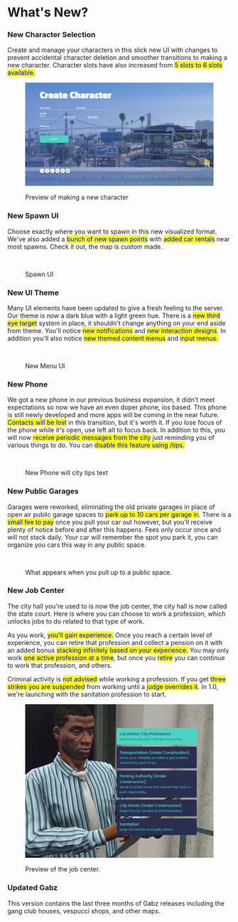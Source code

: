 # What's New?

### New Character Selection

Create and manage your characters in this slick new UI with changes to prevent accidental character deletion and smoother transitions to making a new character. Character slots have also increased from <mark style="color:blue;">5 slots to 6 slots available.</mark>

&#x20;<mark style="color:blue;"></mark>&#x20;

<figure><img src="../../.gitbook/assets/image (1).png" alt=""><figcaption><p>Preview of making a new character</p></figcaption></figure>

### New Spawn UI

Choose exactly where you want to spawn in this new visualized format. We've also added a <mark style="color:blue;">bunch of new spawn points</mark> with <mark style="color:blue;">added car rentals</mark> near most spawns. Check it out, the map is custom made.

&#x20;

<figure><img src="https://i.imgur.com/Z6lsHMN.jpeg" alt=""><figcaption><p>Spawn UI</p></figcaption></figure>

### New UI Theme

Many UI elements have been updated to give a fresh feeling to the server. Our theme is now a dark blue with a light green hue. There is a <mark style="color:blue;">new third eye target</mark> system in place, it shouldn't change anything on your end aside from theme. You'll notice <mark style="color:blue;">new notifications</mark> and <mark style="color:blue;">new interaction designs</mark>. In addition you'll also notice <mark style="color:blue;">new themed content menus</mark> and <mark style="color:blue;">input menus.</mark>

<figure><img src="https://i.imgur.com/ww0glH6.png" alt=""><figcaption><p>New Menu UI</p></figcaption></figure>

### New Phone

We got a new phone in our previous business expansion, it didn't meet expectations so now we have an even doper phone, ios based. This phone is still newly developed and more apps will be coming in the near future. <mark style="color:blue;">Contacts will be lost</mark> in this transition, but it's worth it. If you lose focus of the phone while it's open, use left alt to focus back. In addition to this, you will now <mark style="color:blue;">receive periodic messages from the city</mark> just reminding you of various things to do. You can <mark style="color:blue;">disable this feature using /tips.</mark>

<figure><img src="https://i.imgur.com/hi93vqh.png" alt=""><figcaption><p>New Phone will city tips text</p></figcaption></figure>

### New Public Garages

Garages were reworked, eliminating the old private garages in place of open air public garage spaces to <mark style="color:blue;">park up to 10 cars per garage in</mark>. There is a <mark style="color:blue;">small fee to pay</mark> once you pull your car out however, but you'll receive plenty of notice before and after this happens. Fees only occur once and will not stack daily. Your car will remember the spot you park it, you can organize you cars this way in any public space.

<figure><img src="https://i.imgur.com/CGjJzJK.png" alt=""><figcaption><p>What appears when you pull up to a public space.</p></figcaption></figure>

### New Job Center

The city hall you're used to is now the job center, the city hall is now called the state court. Here is where you can choose to work a profession, which unlocks jobs to do related to that type of work.&#x20;

As you work, <mark style="color:blue;">you'll gain experience.</mark> Once you reach a certain level of experience, you can retire that profession and collect a pension on it with an added bonus <mark style="color:blue;">stacking infinitely based on your experience.</mark> You may only work <mark style="color:blue;">one active profession at a time</mark>, but once you <mark style="color:blue;">retire</mark> you can continue to work that profession, and others.

Criminal activity is <mark style="color:blue;">not advised</mark> while working a profession. If you get <mark style="color:blue;">three strikes you are suspended</mark> from working until a <mark style="color:blue;">judge overrides it</mark>. In 1.0, we're launching with the sanitation profession to start.

<figure><img src="../../.gitbook/assets/image.png" alt=""><figcaption><p>Preview of the job center.</p></figcaption></figure>

### Updated Gabz

This version contains the last three months of Gabz releases including the gang club houses, vespucci shops, and other maps.&#x20;
